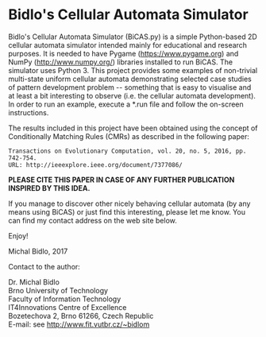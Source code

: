 # Bidlo's Cellular Automata Simulator
Bidlo's Cellular Automata Simulator (BiCAS.py) is a simple Python-based 2D
cellular automata simulator intended mainly for educational and research
purposes. It is needed to have Pygame (https://www.pygame.org) and NumPy
(http://www.numpy.org/) libraries installed to run BiCAS. The simulator uses Python 3. This project provides
some examples of non-trivial multi-state uniform cellular automata demonstrating
selected case studies of pattern development problem -- something that is easy
to visualise and at least a bit interesting to observe (i.e. the cellular
automata development). In order to run an example, execute a *.run file and
follow the on-screen instructions.

The results included in this project have been obtained using the concept
of Conditionally Matching Rules (CMRs) as described in the following paper:

```Michal Bidlo: "On Routine Evolution of Complex Cellular Automata," IEEE 
Transactions on Evolutionary Computation, vol. 20, no. 5, 2016, pp. 742-754.
URL: http://ieeexplore.ieee.org/document/7377086/
```

**PLEASE CITE THIS PAPER IN CASE OF ANY FURTHER PUBLICATION INSPIRED BY THIS IDEA.**

If you manage to discover other nicely behaving cellular automata (by any means
using BiCAS) or just find this interesting, please let me know. You can find my
contact address on the web site below.

Enjoy!

Michal Bidlo, 2017

Contact to the author:

Dr. Michal Bidlo \
Brno University of Technology \
Faculty of Information Technology \
IT4Innovations Centre of Excellence \
Bozetechova 2, Brno 61266, Czech Republic \
E-mail: see http://www.fit.vutbr.cz/~bidlom
